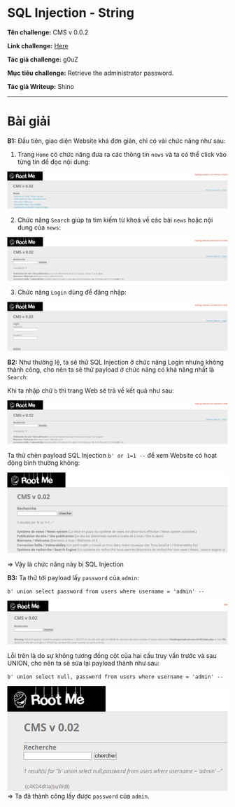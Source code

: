 # SQL Injection - String

**Tên challenge:** CMS v 0.0.2

**Link challenge:** [Here](https://www.root-me.org/en/Challenges/Web-Server/SQL-injection-String)

**Tác giả challenge:** g0uZ

**Mục tiêu challenge:** Retrieve the administrator password.

**Tác giả Writeup:** Shino

---

# Bài giải

**B1:** Đầu tiên, giao diện Website khá đơn giản, chỉ có vài chức năng như sau:
1. Trang `Home` có chức năng đưa ra các thông tin `news` và ta có thể click vào từng tin để đọc nội dung:

![alt text](./images/image.png)

2. Chức năng `Search` giúp ta tìm kiếm từ khoá về các bài `news` hoặc nội dung của `news`:

![alt text](./images/image-1.png)

3. Chức năng `Login` dùng để đăng nhập:

![alt text](./images/image-2.png)

**B2:** Như thường lệ, ta sẽ thử SQL Injection ở chức năng Login nhưng không thành công, cho nên ta sẽ thử payload ở chức năng có khả năng nhất là `Search`:

Khi ta nhập chữ `b` thì trang Web sẽ trả về kết quả như sau:

![alt text](./images/image-1.png)

Ta thử chèn payload SQL Injection `b' or 1=1 --` để xem Website có hoạt động bình thường không:

![alt text](./images/image-3.png)

=> Vậy là chức năng này bị SQL Injection

**B3:** Ta thử tới payload lấy `password` của `admin`:
```
b' union select password from users where username = 'admin' --
```

![alt text](./images/image-4.png)

Lỗi trên là do sự không tương đồng cột của hai cấu truy vấn trước và sau UNION, cho nên ta sẽ sửa lại payload thành như sau:
```
b' union select null, password from users where username = 'admin' --
```

![alt text](./images/image-5.png)
=> Ta đã thành công lấy được `password` của `admin`.
